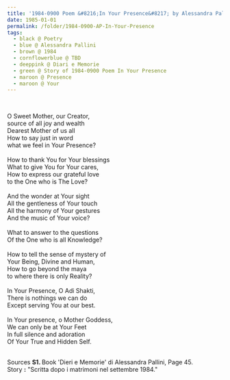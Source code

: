 ```yaml
---
title: '1984-0900 Poem &#8216;In Your Presence&#8217; by Alessandra Pallini from Dieri e Memorie, Page 45'
date: 1985-01-01
permalink: /folder/1984-0900-AP-In-Your-Presence
tags:
  - black @ Poetry
  - blue @ Alessandra Pallini
  - brown @ 1984
  - cornflowerblue @ TBD
  - deeppink @ Diari e Memorie
  - green @ Story of 1984-0900 Poem In Your Presence
  - maroon @ Presence
  - maroon @ Your
---
```


<br>

<p>
O Sweet Mother, our Creator,<br>
source of all joy and wealth<br>
Dearest Mother of us all<br>
How to say just in word<br>
what we feel in Your Presence?<br>
<br>
How to thank You for Your blessings<br>
What to give You for Your cares,<br>
How to express our grateful love<br>
to the One who is The Love?<br>
<br>
And the wonder at Your sight<br>
All the gentleness of Your touch<br>
All the harmony of Your gestures<br>
And the music of Your voice?<br>
<br>
What to answer to the questions<br>
Of the One who is all Knowledge?<br>
<br>
How to tell the sense of mystery of<br>
Your Being, Divine and Human,<br>
How to go beyond the maya<br>
to where there is only Reality?<br>
<br>
In Your Presence, O Adi Shakti,<br>
There is nothings we can do<br>
Except serving You at our best.<br>
<br>
In Your presence, o Mother Goddess,<br>
We can only be at Your Feet<br>
In full silence and adoration<br>
Of Your True and Hidden Self.
</p>

<br>

<wave-list>
<list-title color="DarkSeaGreen" width="40">Sources</list-title>
  <list-item color="BlanchedAlmond"  width="280"><b>S1. </b> Book 'Dieri e Memorie' di Alessandra Pallini, Page 45.</list-item>
</wave-list>

<br>

<wave-list>
<list-title color="DarkSeaGreen" width="25">Story</list-title>
  <list-item color="BlanchedAlmond"  width="280"><b>:</b> "Scritta dopo i matrimoni nel settembre 1984."</list-item>
</wave-list>